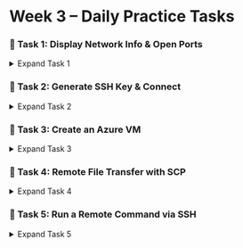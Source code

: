 # Week 3 – Daily Practice Tasks

### **🔹 Task 1: Display Network Info & Open Ports**
<details>
<summary>Expand Task 1</summary>

---


## 🚀 Script Overview (`network.sh`)

```bash
#!/bin/bash

# Show interfaces and IP addresses
ip a

# Show TCP/UDP listening ports
ss -tuln

# NOTE:
# If you see a line like "tcp LISTEN 0 4096 127.0.0.1:22",
# it means the SSH service is running and listening only on the loopback interface (localhost).
# This means you can SSH into this machine from itself (127.0.0.1), but not from other machines.

```

---

## 📊 Sample Port Table Output (Formatted)

| Netid | State   | Recv-Q | Send-Q | Local Address:Port     | Peer Address:Port | Explanation                                        |
|-------|---------|--------|--------|-------------------------|-------------------|----------------------------------------------------|
| udp   | UNCONN  | 0      | 0      | 127.0.0.54:53           | 0.0.0.0:*         | DNS service listening on loopback (systemd-resolved) |
| udp   | UNCONN  | 0      | 0      | 127.0.0.53%lo:53        | 0.0.0.0:*         | Another DNS server on loopback `lo` interface      |
| udp   | UNCONN  | 0      | 0      | 127.0.0.1:323           | 0.0.0.0:*         | NTP (or Chronyd) on local IPv4 loopback            |
| udp   | UNCONN  | 0      | 0      | [::1]:323               | [::]:*            | NTP (or Chronyd) on local IPv6 loopback            |
| tcp   | LISTEN  | 0      | 511    | 127.0.0.1:38015         | 0.0.0.0:*         | Unknown service on local port 38015                |
| tcp   | LISTEN  | 0      | 4096   | 127.0.0.54:53           | 0.0.0.0:*         | TCP DNS server on loopback                         |
| tcp   | LISTEN  | 0      | 4096   | 127.0.0.53%lo:53        | 0.0.0.0:*         | Another TCP DNS socket on loopback interface `lo`  |
| tcp   | LISTEN  | 0      | 4096   | *:22                    | *:*               | SSH daemon is accepting connections from all interfaces |

---

### 🔍 Sample Row Explanation

Take this row for example:
```
tcp   LISTEN  0  4096  127.0.0.1:22  0.0.0.0:*
```
It means that the **SSH server is listening only on the local loopback address** (`127.0.0.1`) and is not accessible from outside the machine.

---

## 📘 Column Descriptions

| Column             | Meaning                                                                 |
|--------------------|-------------------------------------------------------------------------|
| `Netid`            | Network protocol (`tcp`, `udp`, etc.)                                   |
| `State`            | Connection state (`LISTEN`, `UNCONN`)                                   |
| `Recv-Q` / `Send-Q`| Number of bytes not yet received/sent                                   |
| `Local Address:Port` | The address and port the service is bound to                          |
| `Peer Address:Port`  | Remote address and port (for connections or listening wildcards)      |
| `Explanation`      | Human-readable description of the service and purpose                   |

---

</details>

### **🔹 Task 2: Generate SSH Key & Connect**
<details>
  <summary>Expand Task 2</summary>

```bash
#!/bin/bash

# ========== Color Definitions ==========
GREEN=$(tput setaf 2)
RED=$(tput setaf 1)
YELLOW=$(tput setaf 3)
CYAN=$(tput setaf 6)
RESET=$(tput sgr0)

# ========== SSH Key Path ==========
KEY_PATH="$HOME/.ssh/id_rsa"

# ========== Prompt for VM details ==========
function prompt_for_vm_details() {
  echo -e "${CYAN}Enter the VM username (e.g., azureuser):${RESET}"
  read username

  echo -e "${CYAN}Enter the VM public IP (e.g., 172.201.156.170):${RESET}"
  read vm_ip
}

# ========== Generate SSH key if it doesn't exist ==========
function generate_ssh_key() {
  if [ ! -f "$KEY_PATH" ]; then
    echo -e "${YELLOW}Generating new SSH key...${RESET}"
    ssh-keygen -t rsa -b 4096 -f "$KEY_PATH" -C "vm_access_key" -N ""
  else
    echo -e "${GREEN}SSH key already exists. Using existing key.${RESET}"
  fi
}

# ========== Start ssh-agent and add the SSH key ==========
function start_ssh_agent() {
  # Start agent if not already running
  if [ -z "$SSH_AUTH_SOCK" ] || ! ssh-add -l &>/dev/null; then
    echo -e "${YELLOW}Starting ssh-agent...${RESET}"
    eval "$(ssh-agent -s)"
  fi

  # Add key to the agent
  echo -e "${YELLOW}Adding SSH key to agent...${RESET}"
  ssh-add "$KEY_PATH" || echo -e "${RED}⚠️ Could not add key to agent.${RESET}"
}

# ========== Check if the SSH key is already present on the VM ==========
function is_key_on_vm() {
  # This uses grep -F to search for the exact contents of the public key on the remote VM
  ssh "$username@$vm_ip" "grep -F -q \"$(cat $KEY_PATH.pub)\" ~/.ssh/authorized_keys" 2>/dev/null
}

# ========== Copy the public key to the VM using ssh-copy-id ==========
function copy_key_to_vm() {
  echo -e "${YELLOW}Copying SSH public key to the VM...${RESET}"
  ssh-copy-id "$username@$vm_ip"
}

# ========== Test if passwordless SSH connection is working ==========
function test_ssh_connection() {
  echo -e "${YELLOW}Testing passwordless SSH connection...${RESET}"
  # Disable password prompt with PasswordAuthentication=no
  if ssh -o PasswordAuthentication=no "$username@$vm_ip" true; then
    echo -e "${GREEN}Passwordless SSH connection successful.${RESET}"
    return 0
  else
    echo -e "${RED}SSH connection failed.${RESET}"
    return 1
  fi
}

# ========== Upload the public key via Azure CLI (alternative method) ==========
function upload_key_with_azure_cli() {
  echo -e "${CYAN}Enter your Azure VM name:${RESET}"
  read vm_name

  echo -e "${CYAN}Enter your Azure Resource Group:${RESET}"
  read resource_group

  echo -e "${YELLOW}Uploading public key via Azure CLI...${RESET}"
  az vm user update \
    --resource-group "$resource_group" \
    --name "$vm_name" \
    --username "$username" \
    --ssh-key-value "$(cat $KEY_PATH.pub)"
}

# ========== Main script logic ==========
function main() {
  prompt_for_vm_details
  generate_ssh_key
  start_ssh_agent

  echo -e "${YELLOW}Checking if SSH key is already installed on VM...${RESET}"
  if is_key_on_vm; then
    echo -e "${GREEN}SSH key already exists on VM. Skipping key copy.${RESET}"
  else
    copy_key_to_vm
  fi

  if test_ssh_connection; then
    # Open an SSH session if the connection works
    ssh "$username@$vm_ip"
  else
    # Ask if user wants to use Azure CLI fallback
    echo -e "${CYAN}Would you like to upload your key via Azure CLI instead? (y/n)${RESET}"
    read answer
    if [[ "$answer" == "y" ]]; then
      upload_key_with_azure_cli
      ssh "$username@$vm_ip"
    fi
  fi
}

# ========== Execute main function ==========
main

```
</details>

### **🔹 Task 3: Create an Azure VM**
<details>
  <summary>Expand Task 3</summary>

🔹 **Steps to create a VM using Azure CLI:**
```bash
az vm create \  # Creates a new virtual machine in Azure
  --resource-group devops_course \  # Specifies the resource group where the VM will be created
  --name LinuxLab \  # Sets the name of the virtual machine
  --image Ubuntu2204 \  # Uses the Ubuntu 22.04 LTS image as the OS for the VM
  --size Standard_B1s \  # Chooses the VM size (B1s is a small, low-cost instance type)
  --admin-username azureuser \  # Sets the administrator username for SSH login
  --generate-ssh-keys  # Automatically generates SSH keys if they don't exist, and uses them for authentication
```

✅ This ensures the VM is created and **SSH is accessible**.

</details>

### **🔹 Task 4: Remote File Transfer with SCP**
<details>
  <summary>Expand Task 4</summary>

```bash
#!/bin/bash

# ========== Color Definitions ==========
GREEN=$(tput setaf 2)     # Set text color to green (used for success messages)
RED=$(tput setaf 1)       # Set text color to red (used for error messages)
YELLOW=$(tput setaf 3)    # Set text color to yellow (used for progress/info)
CYAN=$(tput setaf 6)      # Set text color to cyan (used for prompts)
RESET=$(tput sgr0)        # Reset text formatting to default

# ========== Get VM Details ==========
echo -e "${CYAN}Enter VM username (e.g., azureuser):${RESET}"
read username          

echo -e "${CYAN}Enter VM public IP:${RESET}"
read vm_ip              

echo -e "${CYAN}Enter the filename to transfer:${RESET}"
read file_name       

# ========== Upload the file to the VM ==========
echo -e "${YELLOW}Uploading the file to the VM...${RESET}"

# 'scp' (secure copy) is used to copy files securely between local and remote machines using SSH
# Syntax: scp <source> <destination>
# "$file_name" → local file to upload
# "$username@$vm_ip:/home/$username/" → remote destination path (home directory on the VM)
scp "$file_name" "$username@$vm_ip:/home/$username/"

# ========== Verify the file exists on the VM ==========
echo -e "${YELLOW}Verifying the file on VM...${RESET}"

# 'ssh' opens a secure shell session to the remote VM
# The command inside the quotes is executed on the remote machine
# The test '[ -f /home/$username/$file_name ]' checks if the file exists on the remote VM
ssh "$username@$vm_ip" "[ -f /home/$username/$file_name ] && \
  echo -e '${GREEN}File exists on VM.${RESET}' || \
  echo -e '${RED}File NOT found on VM!${RESET}'"

# ========== Download the file back from the VM ==========
echo -e "${YELLOW}Downloading the file from the VM...${RESET}"


mkdir -p ./VM

# 'scp' again, but this time from remote to local
# Remote path: "$username@$vm_ip:/home/$username/$file_name"
# Local destination: "./VM/downloaded_$file_name"
scp "$username@$vm_ip:/home/$username/$file_name" "./VM/downloaded_$file_name"

# ========== Verify the downloaded file exists locally ==========
# '[ -f <path> ]' checks if the downloaded file exists locally
if [ -f "./VM/downloaded_$file_name" ]; then
    echo -e "${GREEN}File downloaded successfully!${RESET}"
else
    echo -e "${RED}File download failed!${RESET}"
fi
```
  </details>

### **🔹 Task 5: Run a Remote Command via SSH**
<details>
  <summary>Expand Task 5</summary>

```bash
#!/bin/bash

# ========== Color Definitions ==========
GREEN=$(tput setaf 2)  # Green text for success messages
RED=$(tput setaf 1)    # Red text for error messages
YELLOW=$(tput setaf 3) # Yellow text for process information
CYAN=$(tput setaf 6)   # Cyan text for user prompts
RESET=$(tput sgr0)     # Reset text formatting

# ========== Get VM Details ==========
echo -e "${CYAN}Enter VM username (e.g., azureuser):${RESET}"
read username

echo -e "${CYAN}Enter VM public IP:${RESET}"
read vm_ip

echo -e "${CYAN}Enter the command to run on the VM (e.g., 'uptime', 'df -h', 'ls -l /home/youruser'):${RESET}"
read remote_command

# ========== Check SSH access ==========
echo -e "${YELLOW}Checking SSH access...${RESET}"

# This attempts to connect via SSH without a password (using public key authentication).
# The option '-o PasswordAuthentication=no' forces it to fail if no key is available.
if ssh -o PasswordAuthentication=no "$username@$vm_ip" true; then
    echo -e "${GREEN}Passwordless SSH login is working.${RESET}"
else
    echo -e "${RED}SSH authentication required. Exiting.${RESET}"
    exit 1 # Exit script if SSH access isn't available without password
fi

# ========== Execute remote command and save output ==========
echo -e "${YELLOW}Executing command on VM...${RESET}"

# The '-t' option forces pseudo-terminal allocation (useful for interactive commands).
# 'tee' writes output to both terminal and a file ("remote_output.txt")
ssh -t "$username@$vm_ip" "$remote_command" | tee "remote_output.txt"

# ========== Set up SSH Tunnel for live access ==========
echo -e "${YELLOW}Setting up SSH tunnel for live output...${RESET}"

# This creates an SSH tunnel:
# -L 2222:localhost:22 → Forwards local port 2222 to remote port 22 (SSH on VM)
# -N → Tells SSH to not execute remote commands, just keep the tunnel open
# '&' → Runs the tunnel in the background
ssh -L 2222:localhost:22 "$username@$vm_ip" -N &
TUNNEL_PID=$! # Store the background process ID to close the tunnel later

# ========== Wait for user confirmation before closing ==========
echo -e "${CYAN}SSH tunnel is open on port 2222. Press [Enter] to close.${RESET}"
read # Wait for user to press Enter

kill "$TUNNEL_PID" # Terminate the background SSH tunnel
echo -e "${GREEN}SSH tunnel closed.${RESET}"
```

</details>


